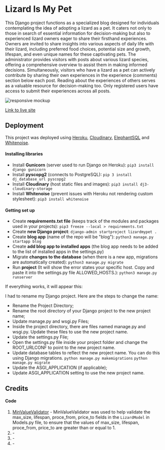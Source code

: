 # Lizard Is My Pet

This Django project functions as a specialized blog designed for individuals contemplating the idea of adopting a lizard as a pet. It caters not only to those in search of essential information for decision-making but also to experienced lizard owners eager to share their firsthand experiences. Owners are invited to share insights into various aspects of daily life with their lizard, including preferred food choices, potential size and growth, lifespan, and even unique names for these captivating pets. The administrator provides visitors with posts about various lizard species, offering a comprehensive overview to assist them in making informed decisions. Simultaneously, visitors who have a lizard as a pet can actively contribute by sharing their own experiences in the experience (comments) section below each post. Reading about the experiences of others serves as a valuable resource for decision-making too. Only registered users have access to submit their experiences across all posts.

![responsive mockup]()

[Link to live site]() 


## Deployment

This project was deployed using [Heroku](https://heroku.com/), [Cloudinary](https://cloudinary.com/), [ElephantSQL](https://www.elephantsql.com/) and [Whitenoise](https://whitenoise.evans.io/en/latest/). 


#### Installing libraries

- Install **Gunicorn** (server used to run Django on Heroku): ``pip3 install django gunicorn``
- Install **pyscopg2** (connects to PostgreSQL): ``pip 3 install dj_database_url pyscopg2``
- Install **Cloudinary** (host static files and images): ``pip3 install dj3-cloudinary-storage``
- Install **Whitenoise** (prevent issues with Heroku not rendering custom stylesheet): ``pip3 install whitenoise``

#### Getting set up

- Create **requirements.txt file** (keeps track of the modules and packages used in your projects): ``pip3 freeze --local > requirements.txt``
- Create **new Django project**: ``django-admin startproject lizardmypet .``
- Create **blog app** (name of the repo will be "blog"): ``python3 manage.py startapp blog``
- Create **add blog app to installed apps** (the blog app needs to be added to the list of installed apps in the settings.py)
- Migrate **changes to the database** (when there is a new app, migrations are automatically created): ``python3 manage.py migrate``
- Run **project** (It will show the error states your specific host. Copy and paste it into the settings.py file ALLOWED_HOSTS.): ``python3 manage.py runserver``

If everything works, it will appear this:


I had to rename my Django project. 
Here are the steps to change the name:

- Rename the Project Directory;
- Rename the root directory of your Django project to the new project name;
- Update manage.py and wsgi.py Files;
- Inside the project directory, there are files named manage.py and wsgi.py. Update these files to use the new project name.
- Update the settings.py File;
- Open the settings.py file inside your project folder and change the ROOT_URLCONF to point to the new project name.
- Update database tables to reflect the new project name. You can do this using Django migrations.
``python manage.py makemigrations``
``python manage.py migrate``
- Update the ASGI_APPLICATION (if applicable);
- Update ASGI_APPLICATION setting to use the new project name.


## Credits

#### Code

 1. [MinValueValidator](https://stackoverflow.com/questions/44022056/validators-minvaluevalidator-does-not-work-in-django) -  MinValueValidator was used to help validate the max_size, lifespan, proce_from, price_to fields in the `LizardModel` in Models.py file, to ensure that the values of max_size, lifespan, proce_from, price_to are greater than or equal to 1.
 2. []() -  
 3. []() -
 4. []() - 